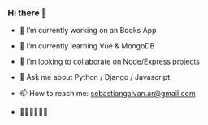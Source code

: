 ### Hi there 👋
<!-- **SebasGalvan/SebasGalvan** is a ✨ _special_ ✨ repository because its `README.md` (this file) appears on your GitHub profile. -->

- 🔭 I’m currently working on an Books App 
- 🌱 I’m currently learning Vue & MongoDB
- 👯 I’m looking to collaborate on Node/Express projects

- 💬 Ask me about Python / Django / Javascript
- 📫 How to reach me: sebastiangalvan.ar@gmail.com

- 🌲🌲🌳🌳🌴🌴

